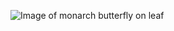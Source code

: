 ![Image of monarch butterfly on leaf](https://www.sciencemag.org/sites/default/files/styles/article_main_large/public/butterfly_16x9_0.jpg?itok=jZ3DYvGK)
